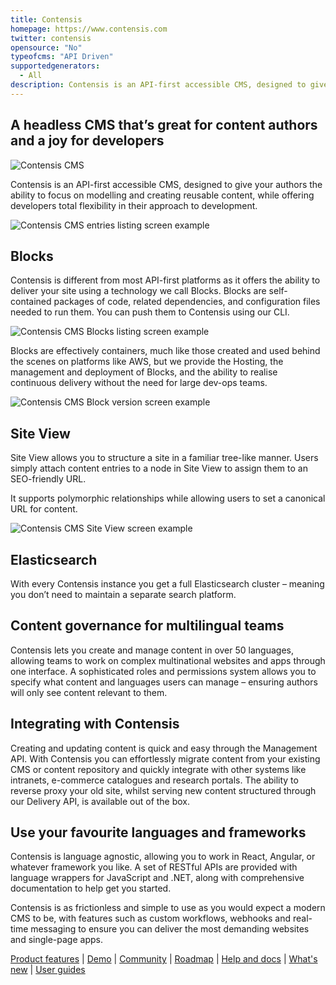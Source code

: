 ```yaml
---
title: Contensis
homepage: https://www.contensis.com
twitter: contensis
opensource: "No"
typeofcms: "API Driven"
supportedgenerators:
  - All
description: Contensis is an API-first accessible CMS, designed to give your authors the ability to focus on modelling and creating reusable content, while offering developers total flexibility in their approach to development.
---
```

## A headless CMS that’s great for content authors and a joy for developers

![Contensis CMS](https://www.contensis.com/static/img/logo-white.svg?3d98227f079027eca547f89aa1279f94)

Contensis is an API-first accessible CMS, designed to give your authors the ability to focus on modelling and creating reusable content, while offering developers total flexibility in their approach to development.

![Contensis CMS entries listing screen example](https://www.contensis.com/static/img/contensis-entries.png)

## Blocks

Contensis is different from most API-first platforms as it offers the ability to deliver your site using a technology we call Blocks. Blocks are self-contained packages of code, related dependencies, and configuration files needed to run them. You can push them to Contensis using our CLI.

![Contensis CMS Blocks listing screen example](https://www.contensis.com/static/img/contensis-blocks-listing.png)

Blocks are effectively containers, much like those created and used behind the scenes on platforms like AWS, but we provide the Hosting, the management and deployment of Blocks, and the ability to realise continuous delivery without the need for large dev-ops teams.

![Contensis CMS Block version screen example](https://www.contensis.com/static/img/contensis-block-version.png)

## Site View

Site View allows you to structure a site in a familiar tree-like manner. Users simply attach content entries to a node in Site View to assign them to an SEO-friendly URL.

It supports polymorphic relationships while allowing users to set a canonical URL for content.

![Contensis CMS Site View screen example](https://www.contensis.com/static/img/contensis-site-view.png)

## Elasticsearch

With every Contensis instance you get a full Elasticsearch cluster – meaning you don’t need to maintain a separate search platform.

## Content governance for multilingual teams

Contensis lets you create and manage content in over 50 languages, allowing teams to work on complex multinational websites and apps through one interface. A sophisticated roles and permissions system allows you to specify what content and languages users can manage – ensuring authors will only see content relevant to them.

## Integrating with Contensis

Creating and updating content is quick and easy through the Management API. With Contensis you can effortlessly migrate content from your existing CMS or content repository and quickly integrate with other systems like intranets, e-commerce catalogues and research portals. The ability to reverse proxy your old site, whilst serving new content structured through our Delivery API, is available out of the box.

## Use your favourite languages and frameworks

Contensis is language agnostic, allowing you to work in React, Angular, or whatever framework you like. A set of RESTful APIs are provided with language wrappers for JavaScript and .NET, along with comprehensive documentation to help get you started.

Contensis is as frictionless and simple to use as you would expect a modern CMS to be, with features such as custom workflows, webhooks and real-time messaging to ensure you can deliver the most demanding websites and single-page apps.

[Product features](https://www.contensis.com/product/features "All contensis features") | [Demo](https://www.contensis.com/contact-us/request-demo "Book a demo of Contensis") | [Community](https://www.contensis.com/community/overview "Find out more about the Contensis Community")  | [Roadmap](https://portal.productboard.com/zengenti/2-contensis-open-roadmap "View the public Contensis roadmap") | [Help and docs](https://www.contensis.com/help-and-docs/all-help-docs "Contensis user guides and API documentation") | [What's new](https://www.contensis.com/help-and-docs/whats-new "Latest changes to Contensis") | [User guides](https://www.contensis.com/help-and-docs/user-guides/introduction-to-contensis "All user guid and Introduction to Contensis")
